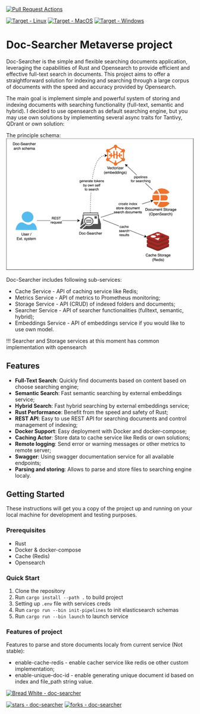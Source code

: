 [![Pull Request Actions](https://github.com/breadrock1/doc-searcher/actions/workflows/pull-request.yaml/badge.svg)](https://github.com/breadrock1/doc-searcher/actions/workflows/pull-request.yaml)

[![Target - Linux](https://img.shields.io/badge/OS-Linux-blue?logo=linux&logoColor=white)](https://www.linux.org/ "Go to Linux homepage")
[![Target - MacOS](https://img.shields.io/badge/OS-MacOS-blue?logo=linux&logoColor=white)](https://www.apple.com/ "Go to Apple homepage")
[![Target - Windows](https://img.shields.io/badge/OS-Windows-blue?logo=linux&logoColor=white)](https://www.microsoft.com/ "Go to Apple homepage")

# Doc-Searcher Metaverse project

Doc-Searcher is the simple and flexible searching documents application, leveraging the capabilities of Rust and Opensearch
to provide efficient and effective full-text search in documents. This project aims to offer a straightforward solution for
indexing and searching through a large corpus of documents with the speed and accuracy provided by Opensearch.

The main goal is implement simple and powerful system of storing and indexing documents with searching functionality 
(full-text, semantic and hybrid). I decided to use opensearch as default searching engine, but you may use own solutions 
by implementing several async traits for Tantivy, QDrant or own solution:

The principle schema:
![architecture.png](docs/architecture.png)

Doc-Searcher includes following sub-services:
 - Cache Service       - API of caching service like Redis;
 - Metrics Service     - API of metrics to Prometheus monitoring;
 - Storage Service     - API (CRUD) of indexed folders and documents;
 - Searcher Service    - API of searcher functionalities (fulltext, semantic, hybrid);
 - Embeddings Service  - API of embeddings service if you would like to use own model.
 
!!! Searcher and Storage services at this moment has common implementation with opensearch

## Features

- **Full-Text Search**: Quickly find documents based on content based on choose searching engine;
- **Semantic Search**: Fast semantic searching by external embeddings service;
- **Hybrid Search**: Fast hybrid searching by external embeddings service;
- **Rust Performance**: Benefit from the speed and safety of Rust;
- **REST API**: Easy to use REST API for searching documents and control management of indexing;
- **Docker Support**: Easy deployment with Docker and docker-compose;
- **Caching Actor**: Store data to cache service like Redis or own solutions;
- **Remote logging**: Send error or warning messages or other metrics to remote server;
- **Swagger**: Using swagger documentation service for all available endpoints;
- **Parsing and storing**: Allows to parse and store files to searching engine localy.

## Getting Started

These instructions will get you a copy of the project up and running on your local machine for development and testing purposes.

### Prerequisites

- Rust
- Docker & docker-compose
- Cache (Redis)
- Opensearch

### Quick Start

1. Clone the repository
2. Run `cargo install --path .` to build project
3. Setting up `.env` file with services creds
4. Run `cargo run --bin init-pipelines` to init elasticsearch schemas
4. Run `cargo run --bin launch` to launch service

### Features of project

Features to parse and store documents localy from current service (Not stable):
 - enable-cache-redis    - enable cacher service like redis oe other custom implementation;
 - enable-unique-doc-id  - enable generating unique document id based on index and file_path string value.

[![Bread White - doc-searcher](https://img.shields.io/static/v1?label=Bread%20White&message=author&color=blue&logo=github)](https://github.com/breadrock1/doc-searcher)

[![stars - doc-searcher](https://img.shields.io/github/stars/breadrock1/doc-searcher?style=social)](https://github.com/breadrock1/doc-searcher)
[![forks - doc-searcher](https://img.shields.io/github/forks/breadrock1/doc-searcher?style=social)](https://github.com/breadrock1/doc-searcher)
